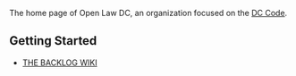 The home page of Open Law DC, an organization focused on the [DC Code](http://www.washingtontimes.com/news/2013/mar/31/ignorance-of-dcs-copyrighted-laws-can-be-costly/).

## Getting Started

* [THE BACKLOG WIKI](https://github.com/openlawdc/openlawdc.github.com/wiki)

